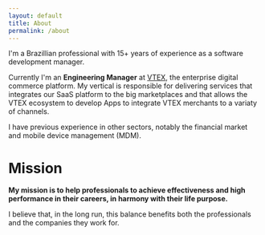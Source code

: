 ```yaml
---
layout: default
title: About
permalink: /about
---
```


I'm a Brazillian professional with 15+ years of experience as a software development manager.

Currently I'm an **Engineering Manager** at [VTEX](https://vtex.com/), the enterprise digital commerce platform. My vertical is responsible for delivering services that integrates our SaaS platform to the big marketplaces and that allows the VTEX ecosystem to develop Apps to integrate VTEX merchants to a variaty of channels.

I have previous experience in other sectors, notably the financial market and mobile device management (MDM).

# Mission

**My mission is to help professionals to achieve effectiveness and high performance in their careers, in harmony with their life purpose.**

I believe that, in the long run, this balance benefits both the professionals and the companies they work for.